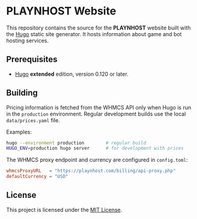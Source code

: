 # PLAYNHOST Website

This repository contains the source for the **PLAYNHOST** website built with the [Hugo](https://gohugo.io/) static site generator. It hosts information about game and bot hosting services.

## Prerequisites

- [Hugo](https://gohugo.io/) **extended** edition, version 0.120 or later.

## Building

Pricing information is fetched from the WHMCS API only when Hugo is run in the `production` environment. Regular development builds use the local `data/prices.yaml` file.

Examples:

```bash
hugo --environment production        # regular build
HUGO_ENV=production hugo server      # for development with prices
```

The WHMCS proxy endpoint and currency are configured in `config.toml`:

```toml
whmcsProxyURL   = "https://playnhost.com/billing/api-proxy.php"
defaultCurrency = "USD"
```


## License

This project is licensed under the [MIT License](LICENSE).
